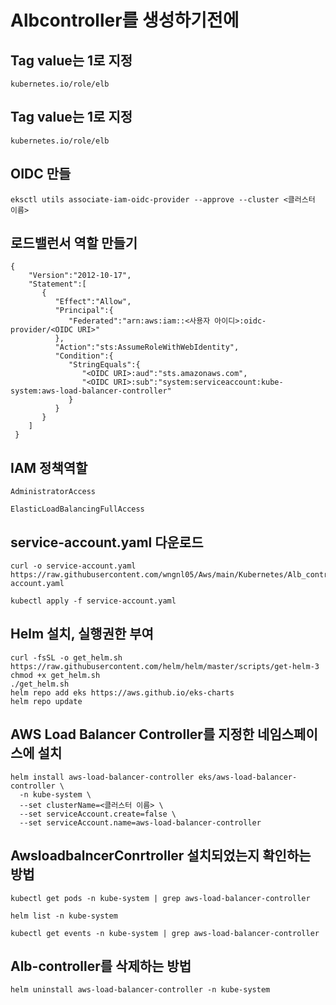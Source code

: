 # Albcontroller를 생성하기전에
## Tag value는 1로 지정
```
kubernetes.io/role/elb
```
## Tag value는 1로 지정
```
kubernetes.io/role/elb
```

## OIDC 만들
```
eksctl utils associate-iam-oidc-provider --approve --cluster <클러스터 이름>
```

## 로드밸런서 역할 만들기
```
{
    "Version":"2012-10-17",
    "Statement":[
       {
          "Effect":"Allow",
          "Principal":{
             "Federated":"arn:aws:iam::<사용자 아이디>:oidc-provider/<OIDC URI>"
          },
          "Action":"sts:AssumeRoleWithWebIdentity",
          "Condition":{
             "StringEquals":{
                "<OIDC URI>:aud":"sts.amazonaws.com",
                "<OIDC URI>:sub":"system:serviceaccount:kube-system:aws-load-balancer-controller"
             }
          }
       }
    ]
 }
```
## IAM 정책역할
```
AdministratorAccess
```
```
ElasticLoadBalancingFullAccess
```

## service-account.yaml 다운로드
```
curl -o service-account.yaml https://raw.githubusercontent.com/wngnl05/Aws/main/Kubernetes/Alb_controller/service-account.yaml
```
```
kubectl apply -f service-account.yaml
```

## Helm 설치, 실행권한 부여
```
curl -fsSL -o get_helm.sh https://raw.githubusercontent.com/helm/helm/master/scripts/get-helm-3
chmod +x get_helm.sh
./get_helm.sh
helm repo add eks https://aws.github.io/eks-charts
helm repo update
```

## AWS Load Balancer Controller를 지정한 네임스페이스에 설치
```
helm install aws-load-balancer-controller eks/aws-load-balancer-controller \
  -n kube-system \
  --set clusterName=<클러스터 이름> \
  --set serviceAccount.create=false \
  --set serviceAccount.name=aws-load-balancer-controller
```

## AwsloadbalncerConrtroller 설치되었는지 확인하는 방법
```
kubectl get pods -n kube-system | grep aws-load-balancer-controller
```
```
helm list -n kube-system
```
```
kubectl get events -n kube-system | grep aws-load-balancer-controller
```

## Alb-controller를 삭제하는 방법
```
helm uninstall aws-load-balancer-controller -n kube-system
```
